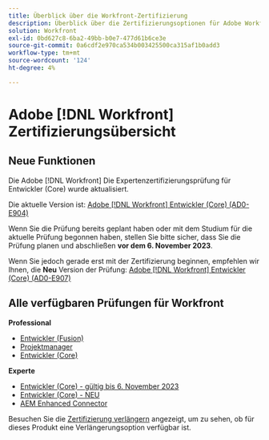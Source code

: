 ```yaml
---
title: Überblick über die Workfront-Zertifizierung
description: Überblick über die Zertifizierungsoptionen für Adobe Workfront
solution: Workfront
exl-id: 0bd627c8-6ba2-49bb-b0e7-477d61b6ce3e
source-git-commit: 0a6cdf2e970ca534b003425500ca315af1b0add3
workflow-type: tm+mt
source-wordcount: '124'
ht-degree: 4%

---
```


# Adobe [!DNL Workfront] Zertifizierungsübersicht

## Neue Funktionen

Die Adobe [!DNL Workfront] Die Expertenzertifizierungsprüfung für Entwickler (Core) wurde aktualisiert.

Die aktuelle Version ist: [Adobe [!DNL Workfront] Entwickler (Core) (AD0-E904)](/help/certifications/aw/aw-core-e-developer.md)

Wenn Sie die Prüfung bereits geplant haben oder mit dem Studium für die aktuelle Prüfung begonnen haben, stellen Sie bitte sicher, dass Sie die Prüfung planen und abschließen **vor dem 6. November 2023**.

Wenn Sie jedoch gerade erst mit der Zertifizierung beginnen, empfehlen wir Ihnen, die **Neu** Version der Prüfung: [Adobe [!DNL Workfront] Entwickler (Core) (AD0-E907)](/help/certifications/aw/aw-core-e-developer-23-08.md)

## Alle verfügbaren Prüfungen für Workfront

**Professional**

* [Entwickler (Fusion)](/help/certifications/aw/aw-fusion-p-developer.md) <!--AD0-E902-->
* [Projektmanager](/help/certifications/aw/aw-p-project-manager.md) <!--AD0-E903-->
* [Entwickler (Core)](/help/certifications/aw/aw-core-p-developer.md) <!--AD0-E905-->

**Experte**

* [Entwickler (Core) - gültig bis 6. November 2023](/help/certifications/aw/aw-core-e-developer.md) <!--AD0-E904-->
* [Entwickler (Core) - NEU](/help/certifications/aw/aw-core-e-developer-23-08.md) <!--AD0-E907-->
* [AEM Enhanced Connector](/help/certifications/aw/aw-aem-e-connector.md) <!--AD0-E906-->

Besuchen Sie die [Zertifizierung verlängern](/help/certifications/renew.md) angezeigt, um zu sehen, ob für dieses Produkt eine Verlängerungsoption verfügbar ist.
